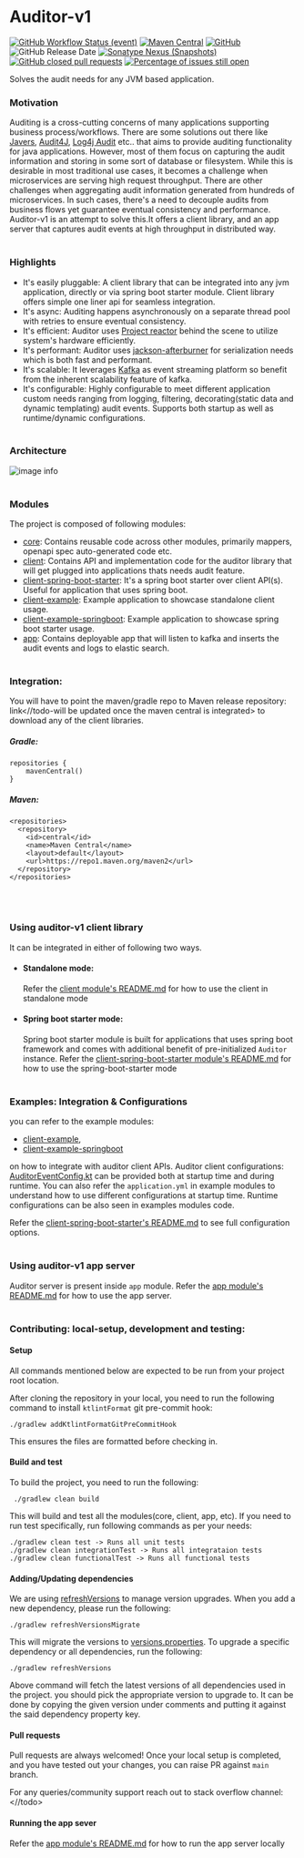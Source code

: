 # Auditor-v1
[![GitHub Workflow Status (event)](https://img.shields.io/github/workflow/status/lowes/auditor/Gradle%20Package?event=push)](https://github.com/lowes/auditor/actions/workflows/gradle-publish.yml)
[![Maven Central](https://img.shields.io/maven-central/v/io.github.lowes/auditor-core)](https://search.maven.org/search?q=g:io.github.lowes%20AND%20a:auditor*)
[![GitHub](https://img.shields.io/github/license/lowes/auditor)](https://github.com/lowes/auditor/blob/main/LICENSE)
![GitHub Release Date](https://img.shields.io/github/release-date/lowes/auditor)
[![Sonatype Nexus (Snapshots)](https://img.shields.io/nexus/s/io.github.lowes/auditor-core?server=https%3A%2F%2Fs01.oss.sonatype.org%2F)](https://s01.oss.sonatype.org/content/repositories/snapshots/io/github/lowes/auditor-client/)
[![GitHub closed pull requests](https://img.shields.io/github/issues-pr-closed/lowes/auditor)](https://github.com/lowes/auditor/pulls?q=is%3Apr+is%3Aclosed)
[![Percentage of issues still open](http://isitmaintained.com/badge/open/lowes/auditor.svg)](http://isitmaintained.com/project/lowes/auditor "Percentage of issues still open")

Solves the audit needs for any JVM based application.
### Motivation
Auditing is a cross-cutting concerns of many applications supporting business process/workflows.
There are some solutions out there like [Javers](https://javers.org/), [Audit4J](https://github.com/audit4j), [Log4j Audit](https://logging.apache.org/log4j-audit/latest/index.html) etc.. that aims to provide auditing functionality for java applications. 
However, most of them focus on capturing the audit information and storing in some sort of database or filesystem.
While this is desirable in most traditional use cases, it becomes a challenge when microservices are serving high request throughput.
There are other challenges when aggregating audit information generated from hundreds of microservices.
In such cases, there's a need to decouple audits from business flows yet guarantee eventual consistency and performance.
Auditor-v1 is an attempt to solve this.It offers a client library, and an app server that captures audit events at high throughput in distributed way.
<br/><br/>
### Highlights
- It's easily pluggable: A client library that can be integrated into any jvm application, directly or via spring boot starter module.
Client library offers simple one liner api for seamless integration.
- It's async: Auditing happens asynchronously on a separate thread pool with retries to ensure eventual consistency.
- It's efficient: Auditor uses [Project reactor](https://projectreactor.io/) behind the scene to utilize system's hardware efficiently.
- It's performant: Auditor uses [jackson-afterburner](https://github.com/FasterXML/jackson-modules-base/tree/master/afterburner) for serialization needs which is both fast and performant.
- It's scalable: It leverages [Kafka](https://kafka.apache.org/) as event streaming platform so benefit from the inherent scalability feature of kafka. 
- It's configurable: Highly configurable to meet different application custom needs ranging from logging, filtering, decorating(static data and dynamic templating) audit events.
 Supports both startup as well as runtime/dynamic configurations.
<br/><br/>
### Architecture
![image info](./docs/auditor-v1-architecture.png)
<br/><br/>
### Modules
The project is composed of following modules:
- [core](./core): Contains reusable code across other modules, primarily mappers, openapi spec auto-generated code etc.
- [client](./client): Contains API and implementation code for the auditor library that will get plugged into applications thats needs audit feature.
- [client-spring-boot-starter](./client-spring-boot-starter): It's a spring boot starter over client API(s). Useful for application that uses spring boot.
- [client-example](./client-example): Example application to showcase standalone client usage.
- [client-example-springboot](./client-example-springboot): Example application to showcase spring boot starter usage.
- [app](./app): Contains deployable app that will listen to kafka and inserts the audit events and logs to elastic search.
<br/><br/>
### Integration:
You will have to point the maven/gradle repo to Maven release repository: link<//todo-will be updated once the maven central is integrated> to download any of the client libraries.
##### Gradle:
```
repositories {
    mavenCentral()
}
```
##### Maven:
```
<repositories>
  <repository>
    <id>central</id>
    <name>Maven Central</name>
    <layout>default</layout>
    <url>https://repo1.maven.org/maven2</url>
  </repository>
</repositories>
```
<br/><br/>
### Using auditor-v1 client library
It can be integrated in either of following two ways.
- #### Standalone mode:
   Refer the [client module's README.md](./client/README.md) for how to use the client in standalone mode
- #### Spring boot starter mode:
    Spring boot starter module is built for applications that uses spring boot framework and comes with additional benefit of pre-initialized `Auditor` instance.
    Refer the [client-spring-boot-starter module's README.md](./client-spring-boot-starter/README.md) for how to use the spring-boot-starter mode
 <br/><br/>
### Examples: Integration & Configurations
you can refer to the example modules:
- [client-example](./client-example),
- [client-example-springboot](./client-example-springboot)

on how to integrate with auditor client APIs.
Auditor client configurations: [AuditorEventConfig.kt](./client/src/main/kotlin/com/lowes/auditor/client/entities/domain/AuditorEventConfig.kt)
can be provided both at startup time and during runtime.
You can also refer the `application.yml` in example modules to understand how to use different configurations at startup time.
Runtime configurations can be also seen in examples modules code.

Refer the [client-spring-boot-starter's README.md](./client-spring-boot-starter/README.md) to see full configuration options.
<br/><br/>
 
### Using auditor-v1 app server
Auditor server is present inside `app` module. Refer the [app module's README.md](./app/README.md) for how to use the app server.
<br/><br/>
### Contributing: local-setup, development and testing:

#### Setup
All commands mentioned below are expected to be run from your project root location.

After cloning the repository in your local, you need to run the following command to install `ktlintFormat` git pre-commit hook:
```
./gradlew addKtlintFormatGitPreCommitHook
```
This ensures the files are formatted before checking in.

#### Build and test
To build the project, you need to run the following:
```
 ./gradlew clean build
``` 
This will build and test all the modules(core, client, app, etc).
If you need to run test specifically, run following commands as per your needs:
```
./gradlew clean test -> Runs all unit tests
./gradlew clean integrationTest -> Runs all integrataion tests
./gradlew clean functionalTest -> Runs all functional tests
```

#### Adding/Updating dependencies
We are using [refreshVersions](https://github.com/jmfayard/refreshVersions) to manage version upgrades.
When you add a new dependency, please run the following:
```
./gradlew refreshVersionsMigrate
```
This will migrate the versions to [versions.properties](./versions.properties).
To upgrade a specific dependency or all dependencies, run the following:
```
./gradlew refreshVersions
```
Above command will fetch the latest versions of all dependencies used in the project.
you should pick the appropriate version to upgrade to. It can be done by copying the given version under comments and putting it against the said dependency property key.

#### Pull requests
Pull requests are always welcomed!
Once your local setup is completed, and you have tested out your changes,
you can raise PR against `main` branch.

For any queries/community support reach out to stack overflow channel: <//todo>


#### Running the app sever
Refer the [app module's README.md](./app/README.md) for how to run the app server locally
